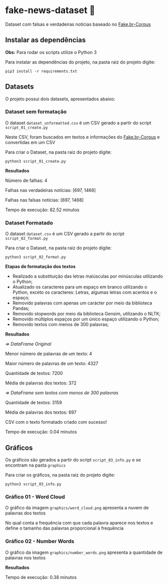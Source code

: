 # fake-news-dataset :floppy_disk:

Dataset com falsas e verdadeiras notícias baseado no [Fake.br-Corpus](https://github.com/roneysco/Fake.br-Corpus)

## Instalar as dependências

**Obs:** Para rodar os scripts utilize o Python 3

Para instalar as dependências do projeto, na pasta raiz do projeto digite:

`pip3 install -r requirements.txt`

## Datasets

O projeto possui dois datasets, apresentados abaixo:

### Dataset sem formatação

O dataset `dataset_unformatted.csv` é um CSV gerado a partir do script `script_01_create.py`

Neste CSV, foram buscados em textos e informações do [Fake.br-Corpus](https://github.com/roneysco/Fake.br-Corpus) e convertidas em um CSV

Para criar o Dataset, na pasta raiz do projeto digite:

`python3 script_01_create.py`

**Resultados**

Número de falhas: 4

Falhas nas verdadeiras notícias: [697, 1468]

Falhas nas falsas notícias: [697, 1468]

Tempo de execução: 82.52 minutos

### Dataset Formatado

O dataset `dataset.csv` é um CSV gerado a partir do script `script_02_format.py`

Para criar o Dataset, na pasta raiz do projeto digite:

`python3 script_02_format.py`

**Etapas de formatação dos textos**

 - Realizado a substituição das letras maiúsculas por minúsculas utilizando o Python;
 - Atualizado os caracteres para um espaço em branco utilizando o Python, exceto os caracteres: Letras, algumas letras com acentos e o espaço;
 - Removido palavras com apenas um carácter por meio da biblioteca Pandas;
 - Removido stopwords por meio da biblioteca Gensim, utilizando o NLTK;
 - Removido múltiplos espaços por um único espaço utilizando o Python;
 - Removido textos com menos de 300 palavras;

**Resultados**

*=> DataFrame Original*

Menor número de palavras de um texto: 4 

Maior número de palavras de um texto: 4327 

Quantidade de textos: 7200

Média de palavras dos textos: 372 

*=> DataFrame sem textos com menos de 300 palavras*

Quantidade de textos: 3159

Média de palavras dos textos: 697 

CSV com o texto formatado criado com sucesso! 

Tempo de execução: 0.04 minutos

## Gráficos

Os gráficos são gerados a partir do script `script_03_info.py` e se encontram na pasta `graphics`

Para criar os gráficos, na pasta raiz do projeto digite:

`python3 script_03_info.py`

### Gráfico 01 - Word Cloud

O gráfico da imagem `graphics/word_cloud.png` apresenta a nuvem de palavras dos textos

No qual conta a frequência com que cada palavra aparece nos textos e define o tamanho das palavras proporcional à frequência

### Gráfico 02 - Number Words

O gráfico da imagem `graphics/number_words.png` apresenta a quantidade de palavras nos textos

**Resultados**

Tempo de execução: 0.38 minutos
